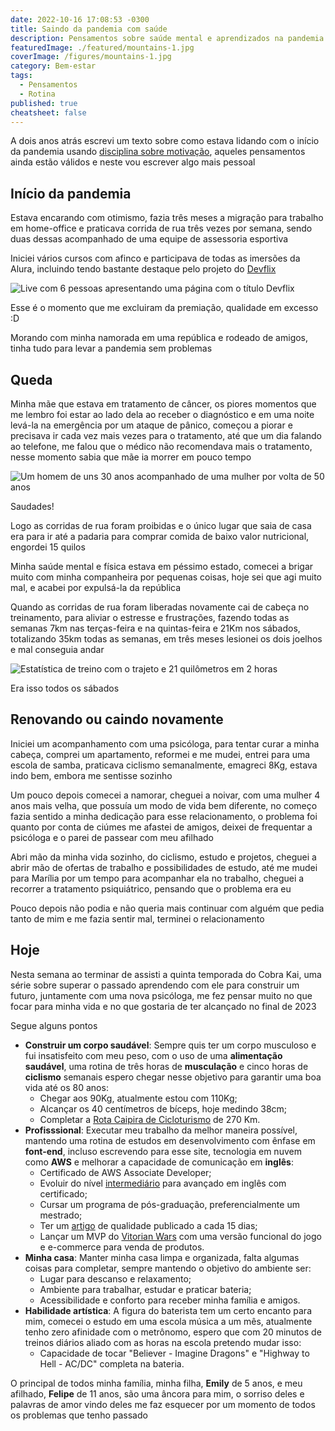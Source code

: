 ```yaml
---
date: 2022-10-16 17:08:53 -0300
title: Saindo da pandemia com saúde
description: Pensamentos sobre saúde mental e aprendizados na pandemia de Covid-19
featuredImage: ./featured/mountains-1.jpg
coverImage: /figures/mountains-1.jpg
category: Bem-estar
tags:
  - Pensamentos
  - Rotina
published: true
cheatsheet: false
---
```


A dois anos atrás escrevi um texto sobre como estava lidando com o início da pandemia usando [disciplina sobre motivação](/seja-disciplicado/), aqueles pensamentos ainda estão válidos e neste vou escrever algo mais pessoal

## Início da pandemia

Estava encarando com otimismo, fazia três meses a migração para trabalho em home-office e praticava corrida de rua três vezes por semana, sendo duas dessas acompanhado de uma equipe de assessoria esportiva

Iniciei vários cursos com afinco e participava de todas as imersões da Alura, incluindo tendo bastante destaque pelo projeto do [Devflix](https://devflix.SabrinaSS.com/)

![Live com 6 pessoas apresentando uma página com o título Devflix](/figures/saindo_devflix.jpg)

<p class="center">Esse é o momento que me excluiram da premiação, qualidade em excesso :D<p>

Morando com minha namorada em uma república e rodeado de amigos, tinha tudo para levar a pandemia sem problemas

## Queda

Minha mãe que estava em tratamento de câncer, os piores momentos que me lembro foi estar ao lado dela ao receber o diagnóstico e em uma noite levá-la na emergência por um ataque de pânico, começou a piorar e precisava ir cada vez mais vezes para o tratamento, até que um dia falando ao telefone, me falou que o médico não recomendava mais o tratamento, nesse momento sabia que mãe ia morrer em pouco tempo

![Um homem de uns 30 anos acompanhado de uma mulher por volta de 50 anos](/figures/saindo_mae.jpg)

<p class="center">Saudades!<p>

Logo as corridas de rua foram proibidas e o único lugar que saia de casa era para ir até a padaria para comprar comida de baixo valor nutricional, engordei 15 quilos

Minha saúde mental e física estava em péssimo estado, comecei a brigar muito com minha companheira por pequenas coisas, hoje sei que agi muito mal, e acabei por expulsá-la da república

Quando as corridas de rua foram liberadas novamente cai de cabeça no treinamento, para aliviar o estresse e frustrações, fazendo todas as semanas 7km nas terças-feira e na quintas-feira e 21Km nos sábados, totalizando 35km todas as semanas, em três meses lesionei os dois joelhos e mal conseguia andar

![Estatística de treino com o trajeto e 21 quilômetros em 2 horas](/figures/saindo_corrida.jpg)

<p class="center">Era isso todos os sábados<p>

## Renovando ou caindo novamente

Iniciei um acompanhamento com uma psicóloga, para tentar curar a minha cabeça, comprei um apartamento, reformei e me mudei, entrei para uma escola de samba, praticava ciclismo semanalmente, emagreci 8Kg, estava indo bem, embora me sentisse sozinho

Um pouco depois comecei a namorar, cheguei a noivar, com uma mulher 4 anos mais velha, que possuía um modo de vida bem diferente, no começo fazia sentido a minha dedicação para esse relacionamento, o problema foi quanto por conta de ciúmes me afastei de amigos, deixei de frequentar a psicóloga e o parei de passear com meu afilhado

Abri mão da minha vida sozinho, do ciclismo, estudo e projetos, cheguei a abrir mão de ofertas de trabalho e possibilidades de estudo, até me mudei para Marília por um tempo para acompanhar ela no trabalho, cheguei a recorrer a tratamento psiquiátrico, pensando que o problema era eu

Pouco depois não podia e não queria mais continuar com alguém que pedia tanto de mim e me fazia sentir mal, terminei o relacionamento

## Hoje

Nesta semana ao terminar de assisti a quinta temporada do Cobra Kai, uma série sobre superar o passado aprendendo com ele para construir um futuro, juntamente com uma nova psicóloga, me fez pensar muito no que focar para minha vida e no que gostaria de ter alcançado no final de 2023

Segue alguns pontos

- **Construir um corpo saudável**: Sempre quis ter um corpo musculoso e fui insatisfeito com meu peso, com o uso de uma **alimentação saudável**, uma rotina de três horas de **musculação** e cinco horas de **ciclismo** semanais espero chegar nesse objetivo para garantir uma boa vida até os 80 anos:
  - Chegar aos 90Kg, atualmente estou com 110Kg;
  - Alcançar os 40 centímetros de bíceps, hoje medindo 38cm;
  - Completar a [Rota Caipira de Cicloturismo](https://www.diariodaregiao.com.br/economia/riopretoeregiao/projeto-de-rota-caipira-fortalece-o-turismo-sobre-duas-rodas-na-regi-o-1.793640) de 270 Km.
- **Profisssional**: Executar meu trabalho da melhor maneira possível, mantendo uma rotina de estudos em desenvolvimento com ênfase em **font-end**, incluso escrevendo para esse site, tecnologia em nuvem como **AWS** e melhorar a capacidade de comunicação em **inglês**:
  - Certificado de AWS Associate Developer;
  - Evoluir do nível [intermediário](/cert/voxy_proficiency_achievement_certificate_-_high_intermediate.jpg) para avançado em inglês com certificado;
  - Cursar um programa de pós-graduação, preferencialmente um mestrado;
  - Ter um [artigo](/blog) de qualidade publicado a cada 15 dias;
  - Lançar um MVP do [Vitorian Wars](https://www.vitorianwars.com/) com uma versão funcional do jogo e e-commerce para venda de produtos.
- **Minha casa**: Manter minha casa limpa e organizada, falta algumas coisas para completar, sempre mantendo o objetivo do ambiente ser:
  - Lugar para descanso e relaxamento;
  - Ambiente para trabalhar, estudar e praticar bateria;
  - Acessibilidade e conforto para receber minha família e amigos.
- **Habilidade artística**: A figura do baterista tem um certo encanto para mim, comecei o estudo em uma escola música a um mês, atualmente tenho zero afinidade com o metrônomo, espero que com 20 minutos de treinos diários aliado com as horas na escola pretendo mudar isso:
  - Capacidade de tocar "Believer - Imagine Dragons" e "Highway to Hell - AC/DC" completa na bateria.

O principal de todos minha família, minha filha, **Emily** de 5 anos, e meu afilhado, **Felipe** de 11 anos, são uma âncora para mim, o sorriso deles e palavras de amor vindo deles me faz esquecer por um momento de todos os problemas que tenho passado

